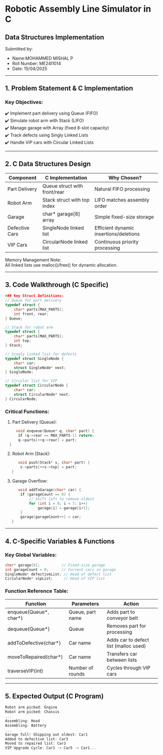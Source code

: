 # Robotic Assembly Line Simulator in C  
## Data Structures Implementation  
Submitted by:  
- Name:MOHAMMED MISHAL P  
- Roll Number: ME24I1014
- Date: 15/04/2025  

---

## 1. Problem Statement & C Implementation  
### Key Objectives:  
✔️ Implement part delivery using Queue (FIFO)  
✔️ Simulate robot arm with Stack (LIFO)  
✔️ Manage garage with Array (fixed 8-slot capacity)  
✔️ Track defects using Singly Linked Lists  
✔️ Handle VIP cars with Circular Linked Lists  

---

## 2. C Data Structures Design  

| Component       | C Implementation              | Why Chosen?                          |
|---------------------|-----------------------------------|------------------------------------------|
| Part Delivery       | Queue struct with front/rear    | Natural FIFO processing                  |
| Robot Arm           | Stack struct with top index     | LIFO matches assembly order              |
| Garage              | char* garage[8] array           | Simple fixed-size storage                |
| Defective Cars      | SingleNode linked list          | Efficient dynamic insertions/deletions   |
| VIP Cars            | CircularNode linked list        | Continuous priority processing           |

Memory Management Note:  
All linked lists use malloc()/free() for dynamic allocation.

---

## 3. Code Walkthrough (C Specific)  
```C
### Key Struct Definitions:
// Queue for part delivery
typedef struct {
    char* parts[MAX_PARTS];
    int front, rear;
} Queue;

// Stack for robot arm
typedef struct {
    char* parts[MAX_PARTS];
    int top;
} Stack;

// Singly linked list for defects
typedef struct SingleNode {
    char* car;
    struct SingleNode* next;
} SingleNode;

// Circular list for VIP
typedef struct CircularNode {
    char* car;
    struct CircularNode* next;
} CircularNode;
```
### Critical Functions:
1. Part Delivery (Queue):
 ```c
      void enqueue(Queue* q, char* part) {
       if (q->rear == MAX_PARTS-1) return;
       q->parts[++q->rear] = part;
   }
 ```

2. Robot Arm (Stack):
```c
      void push(Stack* s, char* part) {
       s->parts[++s->top] = part;
   }
```

3. Garage Overflow:
```c
      void addToGarage(char* car) {
       if (garageCount == 8) {
           // Shift left to remove oldest
           for (int i = 0; i < 7; i++) 
               garage[i] = garage[i+1];
       }
       garage[garageCount++] = car;
   }
```

---

## 4. C-Specific Variables & Functions  

### Key Global Variables:
```c
char* garage[8];          // Fixed-size garage
int garageCount = 0;      // Current cars in garage
SingleNode* defectiveList; // Head of defect list
CircularNode* vipList;     // Head of VIP list
```

### Function Reference Table:

| Function              | Parameters       | Action                              |
|---------------------------|----------------------|-----------------------------------------|
| enqueue(Queue*, char*)  | Queue, part name     | Adds part to conveyor belt              |
| dequeue(Queue*)         | Queue                | Removes part for processing             |
| addToDefective(char*)   | Car name             | Adds car to defect list (malloc used)   |
| moveToRepaired(char*)   | Car name             | Transfers car between lists             |
| traverseVIP(int)        | Number of rounds     | Cycles through VIP cars                 |

---

## 5. Expected Output (C Program)  
```c
Robot arm picked: Engine
Robot arm picked: Chassis
...
Assembling: Hood
Assembling: Battery
...
Garage full! Shipping out oldest: Car1
Added to defective list: Car3
Moved to repaired list: Car3
VIP Upgrade Cycle: Car1 -> Car5 -> Car1...
```
